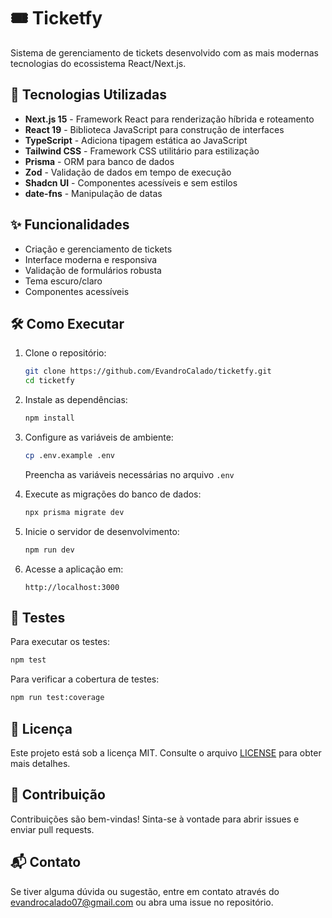 # 🎟️ Ticketfy

Sistema de gerenciamento de tickets desenvolvido com as mais modernas tecnologias do ecossistema React/Next.js.

## 🚀 Tecnologias Utilizadas

- **Next.js 15** - Framework React para renderização híbrida e roteamento
- **React 19** - Biblioteca JavaScript para construção de interfaces
- **TypeScript** - Adiciona tipagem estática ao JavaScript
- **Tailwind CSS** - Framework CSS utilitário para estilização
- **Prisma** - ORM para banco de dados
- **Zod** - Validação de dados em tempo de execução
- **Shadcn UI** - Componentes acessíveis e sem estilos
- **date-fns** - Manipulação de datas

## ✨ Funcionalidades

- Criação e gerenciamento de tickets
- Interface moderna e responsiva
- Validação de formulários robusta
- Tema escuro/claro
- Componentes acessíveis

## 🛠️ Como Executar

1. Clone o repositório:
   ```bash
   git clone https://github.com/EvandroCalado/ticketfy.git
   cd ticketfy
   ```

2. Instale as dependências:
   ```bash
   npm install
   ```

3. Configure as variáveis de ambiente:
   ```bash
   cp .env.example .env
   ```
   Preencha as variáveis necessárias no arquivo `.env`

4. Execute as migrações do banco de dados:
   ```bash
   npx prisma migrate dev
   ```

5. Inicie o servidor de desenvolvimento:
   ```bash
   npm run dev
   ```

6. Acesse a aplicação em:
   ```
   http://localhost:3000
   ```

## 🧪 Testes

Para executar os testes:
```bash
npm test
```

Para verificar a cobertura de testes:
```bash
npm run test:coverage
```

## 📝 Licença

Este projeto está sob a licença MIT. Consulte o arquivo [LICENSE](LICENSE) para obter mais detalhes.

## 👥 Contribuição

Contribuições são bem-vindas! Sinta-se à vontade para abrir issues e enviar pull requests.

## 📬 Contato

Se tiver alguma dúvida ou sugestão, entre em contato através do [evandrocalado07@gmail.com](mailto:evandrocalado07@gmail.com) ou abra uma issue no repositório.
